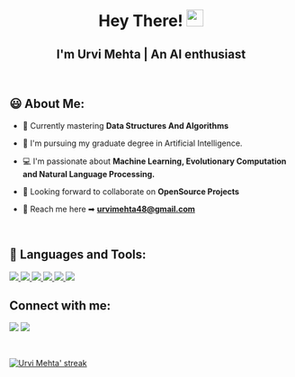 <!--<p><a href="#"><img width="100%" height="auto" src="https://ibb.co/yp32jC4" height="175px"/></a></p>-->

<h1 align="center">Hey There! <img src="https://raw.githubusercontent.com/MartinHeinz/MartinHeinz/master/wave.gif" width="30px"></h1>
<h2 align="center">I'm <b>Urvi Mehta</b> | An AI enthusiast </h2>
<br>

## 😃 ‍About Me:

- 🔭 Currently mastering **Data Structures And Algorithms**

- 🌱 I'm pursuing my graduate degree in Artificial Intelligence.
  
- 💻 I'm passionate about **Machine Learning, Evolutionary Computation and Natural Language Processing.** 

- 🤝 Looking forward to collaborate on **OpenSource Projects**

- 📧 Reach me here ➡ **urvimehta48@gmail.com**
<br>

## 🚀 Languages and Tools:

<p align="left"> 
   
  <a href="https://www.w3.org/html/" target="_blank"> <img src="https://img.icons8.com/color/48/000000/html-5.png"/> </a> 
  <a href="https://www.w3schools.com/css/" target="_blank"> <img src="https://img.icons8.com/color/48/000000/css3.png"/> </a> 
  <a href="https://www.w3schools.com/c/" target="_blank"> <img src="https://img.icons8.com/color/48/000000/c-programming.png"> </a>
  <a href="https://www.w3schools.com/cpp/" target="_blank"> <img src="https://img.icons8.com/color/48/000000/c-plus-plus-logo.png"/> </a>
  <a href="https://www.python.org" target="_blank"> <img src="https://img.icons8.com/color/48/000000/python.png"/> </a> 
  <a href="https://git-scm.com/" target="_blank"> <img src="https://img.icons8.com/color/48/000000/git.png"/> </a> 
  </p>

<!--[React Badge](https://img.shields.io/badge/-React-61DBFB?style=for-the-badge&labelColor=black&logo=react&logoColor=61DBFB)  
[![Javascript Badge](https://img.shields.io/badge/-Javascript-F0DB4F?style=for-the-badge&labelColor=black&logo=javascript&logoColor=F0DB4F)](#) [![Typescript Badge](https://img.shields.io/badge/-Typescript-007acc?style=for-the-badge&labelColor=black&logo=typescript&logoColor=007acc)](#) [![Nodejs Badge](https://img.shields.io/badge/-Nodejs-3C873A?style=for-the-badge&labelColor=black&logo=node.js&logoColor=3C873A)](#) [![GraphQL Badge](https://img.shields.io/badge/-GraphQl-e535ab?style=for-the-badge&labelColor=black&logo=node.js&logoColor=e535ab)](#) -->

## Connect with me:
<p align="center">

<a href = "https://www.linkedin.com/in/urvi-mehta-110752207/"><img src="https://img.icons8.com/fluent/46/000000/linkedin.png"/></a>
<a href = "mailto:urvimehta48@gmail.com"><img src="https://img.icons8.com/external-justicon-flat-justicon/46/000000/external-email-notifications-justicon-flat-justicon.png"/></a>
<!--<a href = "https://www.instagram.com/urvimehta_20/"><img src="https://img.icons8.com/fluent/48/000000/instagram-new.png"/></a>-->
</p>
<br>

<!--## 📈 Stats

  <br/>
    <a href="https://github.com/urvimehta20/github-readme-stats"><img alt="Urvi Mehta' Github Stats" src="https://github-readme-stats.vercel.app/api?username=urvimehta20&show_icons=true&count_private=true&theme=react&hide_border=true&bg_color=0D1117" /></a>
  
  <!--<a href="https://github.com/urvimehta20/github-readme-stats"><img alt="Urvi Mehta' Top Languages" src="https://github-readme-stats.vercel.app/api/top-langs/?username=urvimehta20&langs_count=8&count_private=true&layout=compact&theme=react&hide_border=true&bg_color=0D1117" /></a>
  <br/>
  <b>Note:</b> Top languages is only a metric of the languages my public code consists of and doesn't reflect experience or skill level.-->

<p align="left">
    <a href="https://github.com/urvimehta20/github-readme-streak-stats">
        <img title="🔥 Get streak stats for your profile at git.io/streak-stats" alt="Urvi Mehta' streak" src="https://github-readme-streak-stats.herokuapp.com/?user=urvimehta20&theme=black-ice&hide_border=true&stroke=0000&background=060A0CD0"/>
    </a>
</p>

<!--## Contribution Graph
<a href="https://github.com/urvimehta20/github-readme-activity-graph"><img alt="Urvi Mehta' Activity Graph" src="https://activity-graph.herokuapp.com/graph?username=urvimehta20&bg_color=0D1117&color=5BCDEC&line=5BCDEC&point=FFFFFF&hide_border=true" /></a>-->

<br/>
<br/>

<!--## ❤ Views and Followers
<a href="https://github.com/Meghna-DAS/github-profile-views-counter">
    <img src="https://komarev.com/ghpvc/?username=urvimehta20">
</a>
<a href="https://github.com/urvimehta20?tab=followers"><img src="https://img.shields.io/github/followers/urvimehta20?label=Followers&style=social" alt="GitHub Badge"></a>-->
